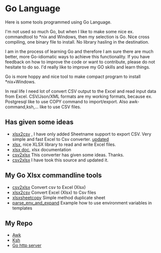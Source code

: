 # Go Language #

Here is some tools programmed using Go Language.

I'm not used so much Go, but when I like to make some nice ex. commandtool to *nix and Windows, then my selection is Go.
Nice cross compiling, one binary file to install. No library hasling in the destination. 

I am in the process of learning Go and therefore
I am sure there are much better, more Go-idiomatic ways to achieve this functionality. If you have feedback on how to improve
the code or want to contribute, please do not hesitate to do so. I'd really like to improve my GO skills and learn things.

Go is more hoppy and nice tool to make compact program to install *nix+Windows.

In real life I need lot of convert CSV output to the Excel and
read input data from Excel. CSV/Json/XML formats are my working formats, because ex. Postgresql like to use COPY command to import/export.
Also awk-command,ksh,... like to use CSV files.

## Has given some ideas ##
  * [xlsx2csv](https://github.com/tealeg/xlsx2csv) , I have only added Sheetname support to export CSV. Very simple and fast Excel to Csv converter. [updated](https://github.com/tealeg/xlsx2csv/issues/9)
  * [xlsx](https://github.com/tealeg/xlsx), nice XLSX library to read and write Excel files.
  * [xlsx doc](https://godoc.org/github.com/tealeg/xlsx), xlsx documentation
  * [csv2xlsx](https://gitlab.com/DerLinkshaender/csv2xlsx) This converter has given some ideas. Thanks. 
  * [csv2xlsx](https://github.com/mentax/csv2xlsx)  I have took this source and updated it. 

## My Go Xlsx commandline tools ##
  * [csv2xlsx](https://github.com/kshji/go/tree/master/csv2xlsx)  Convert csv to Excel (Xlsx)
  * [xlsx2csv](https://github.com/kshji/go/tree/master/xlsx2csv)  Convert Excel (Xlsx) to Csv files
  * [xlsxsheetcopy](https://github.com/kshji/go/tree/master/xlsxsheetcopy)  Simple method duplicate sheet
  * [parse_env_and_expand](https://github.com/kshji/go/tree/master/parse_env_and_expand)  Example how to use environment variables in templates

## My Repo ##
   * [Awk](https://github.com/kshji/awk)
   * [Ksh](https://github.com/kshji/ksh)
   * [Go http server](https://github.com/kshji/viestihajonta/tree/main/server)



